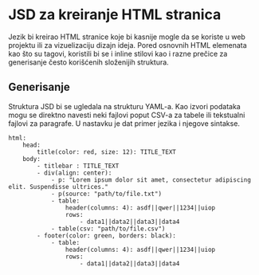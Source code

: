 # JSD za kreiranje HTML stranica
Jezik bi kreirao HTML stranice koje bi kasnije mogle da se koriste u web projektu ili za vizuelizaciju dizajn ideja. Pored osnovnih HTML elemenata kao što su tagovi, koristili bi se i  inline stilovi kao i razne prečice za generisanje često korišćenih složenijih struktura. 

## Generisanje
Struktura JSD bi se ugledala na strukturu YAML-a. Kao izvori podataka mogu se direktno navesti neki fajlovi poput CSV-a za tabele ili tekstualni fajlovi za paragrafe. U nastavku je dat primer jezika i njegove sintakse.
~~~
html:
	head:
		title(color: red, size: 12): TITLE_TEXT
	body:
		- titlebar : TITLE_TEXT
		- div(align: center):
			- p: "Lorem ipsum dolor sit amet, consectetur adipiscing elit. Suspendisse ultrices."
			- p(source: "path/to/file.txt")
			- table:
				header(columns: 4): asdf||qwer||1234||uiop
				rows:
					- data1||data2||data3||data4
			- table(csv: "path/to/file.csv")
		- footer(color: green, borders: black):
			- table:
				header(columns: 4): asdf||qwer||1234||uiop
				rows:
					- data1||data2||data3||data4
		
~~~
